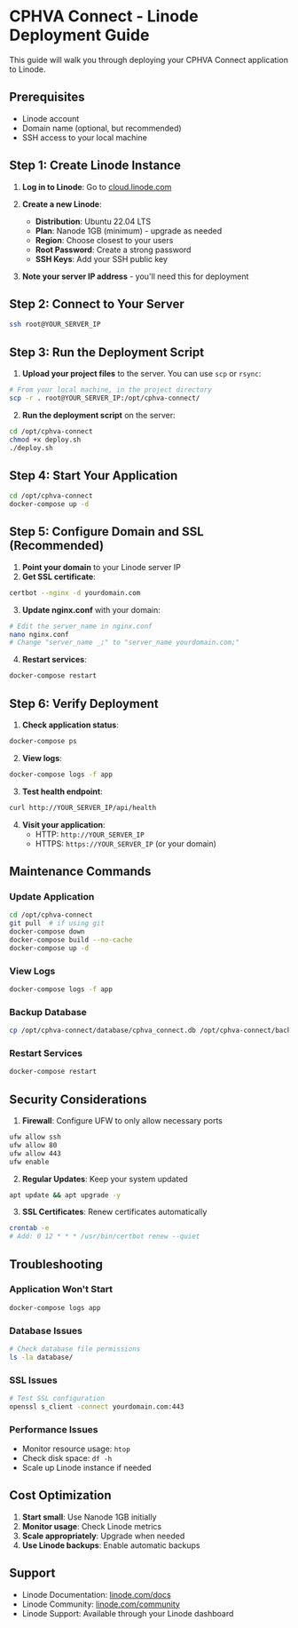 # CPHVA Connect - Linode Deployment Guide

This guide will walk you through deploying your CPHVA Connect application to Linode.

## Prerequisites

- Linode account
- Domain name (optional, but recommended)
- SSH access to your local machine

## Step 1: Create Linode Instance

1. **Log in to Linode**: Go to [cloud.linode.com](https://cloud.linode.com)

2. **Create a new Linode**:

   - **Distribution**: Ubuntu 22.04 LTS
   - **Plan**: Nanode 1GB (minimum) - upgrade as needed
   - **Region**: Choose closest to your users
   - **Root Password**: Create a strong password
   - **SSH Keys**: Add your SSH public key

3. **Note your server IP address** - you'll need this for deployment

## Step 2: Connect to Your Server

```bash
ssh root@YOUR_SERVER_IP
```

## Step 3: Run the Deployment Script

1. **Upload your project files** to the server. You can use `scp` or `rsync`:

```bash
# From your local machine, in the project directory
scp -r . root@YOUR_SERVER_IP:/opt/cphva-connect/
```

2. **Run the deployment script** on the server:

```bash
cd /opt/cphva-connect
chmod +x deploy.sh
./deploy.sh
```

## Step 4: Start Your Application

```bash
cd /opt/cphva-connect
docker-compose up -d
```

## Step 5: Configure Domain and SSL (Recommended)

1. **Point your domain** to your Linode server IP
2. **Get SSL certificate**:

```bash
certbot --nginx -d yourdomain.com
```

3. **Update nginx.conf** with your domain:

```bash
# Edit the server_name in nginx.conf
nano nginx.conf
# Change "server_name _;" to "server_name yourdomain.com;"
```

4. **Restart services**:

```bash
docker-compose restart
```

## Step 6: Verify Deployment

1. **Check application status**:

```bash
docker-compose ps
```

2. **View logs**:

```bash
docker-compose logs -f app
```

3. **Test health endpoint**:

```bash
curl http://YOUR_SERVER_IP/api/health
```

4. **Visit your application**:
   - HTTP: `http://YOUR_SERVER_IP`
   - HTTPS: `https://YOUR_SERVER_IP` (or your domain)

## Maintenance Commands

### Update Application

```bash
cd /opt/cphva-connect
git pull  # if using git
docker-compose down
docker-compose build --no-cache
docker-compose up -d
```

### View Logs

```bash
docker-compose logs -f app
```

### Backup Database

```bash
cp /opt/cphva-connect/database/cphva_connect.db /opt/cphva-connect/backup-$(date +%Y%m%d).db
```

### Restart Services

```bash
docker-compose restart
```

## Security Considerations

1. **Firewall**: Configure UFW to only allow necessary ports

```bash
ufw allow ssh
ufw allow 80
ufw allow 443
ufw enable
```

2. **Regular Updates**: Keep your system updated

```bash
apt update && apt upgrade -y
```

3. **SSL Certificates**: Renew certificates automatically

```bash
crontab -e
# Add: 0 12 * * * /usr/bin/certbot renew --quiet
```

## Troubleshooting

### Application Won't Start

```bash
docker-compose logs app
```

### Database Issues

```bash
# Check database file permissions
ls -la database/
```

### SSL Issues

```bash
# Test SSL configuration
openssl s_client -connect yourdomain.com:443
```

### Performance Issues

- Monitor resource usage: `htop`
- Check disk space: `df -h`
- Scale up Linode instance if needed

## Cost Optimization

1. **Start small**: Use Nanode 1GB initially
2. **Monitor usage**: Check Linode metrics
3. **Scale appropriately**: Upgrade when needed
4. **Use Linode backups**: Enable automatic backups

## Support

- Linode Documentation: [linode.com/docs](https://linode.com/docs)
- Linode Community: [linode.com/community](https://linode.com/community)
- Linode Support: Available through your Linode dashboard
